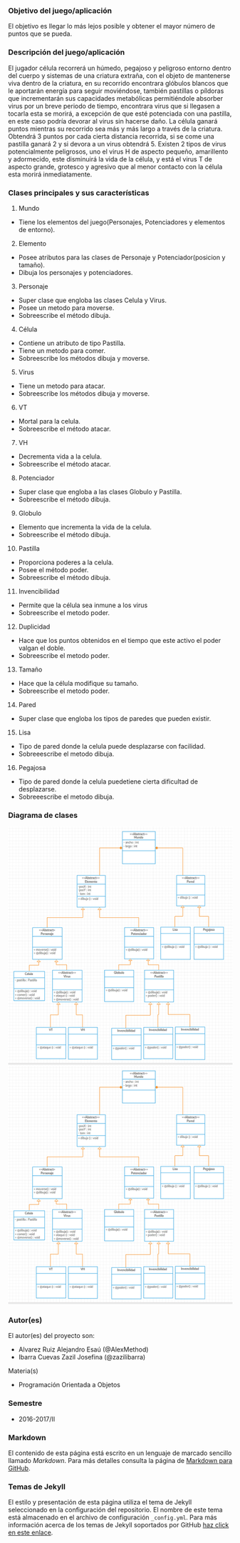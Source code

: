 ### Objetivo del juego/aplicación
El objetivo es llegar lo más lejos posible y obtener el mayor número de puntos que se pueda. 

### Descripción del juego/aplicación
El jugador célula recorrerá un húmedo, pegajoso y peligroso entorno dentro del cuerpo y sistemas de una criatura extraña, con el objeto de mantenerse viva dentro de la criatura, en su recorrido encontrara glóbulos blancos que le aportarán energía para seguir moviéndose, también pastillas o píldoras que incrementarán sus capacidades metabólicas permitiéndole absorber virus por un breve periodo de tiempo, encontrara virus que si llegasen a tocarla esta se morirá, a excepción de que esté potenciada con una pastilla, en este caso podría devorar al virus sin hacerse daño. La célula ganará puntos mientras su recorrido sea más y más largo a través de la criatura. Obtendrá  3 puntos por cada cierta distancia recorrida, si se come una pastilla ganará  2 y si devora a un virus obtendrá  5. 
Existen 2 tipos de virus potencialmente peligrosos, uno el virus H de aspecto pequeño, amarillento y adormecido, este disminuirá la vida de la célula, y está el virus T de aspecto grande, grotesco y agresivo que al menor contacto con la célula esta morirá inmediatamente. 

### Clases principales y sus características
1. Mundo
* Tiene los elementos del juego(Personajes, Potenciadores y elementos de entorno).

2. Elemento
* Posee atributos para las clases de Personaje y Potenciador(posicion y tamaño).
* Dibuja los personajes y potenciadores.

3. Personaje
* Super clase que engloba las clases Celula y Virus.
* Posee un metodo para moverse.
* Sobreescribe el método dibuja.

4. Célula
* Contiene un atributo de tipo Pastilla.
* Tiene un metodo para comer.
* Sobreescribe los métodos dibuja y moverse.

5. Virus
* Tiene un metodo para atacar.
* Sobreescribe los métodos dibuja y moverse.

6. VT
* Mortal para la celula.
* Sobreescribe el método atacar.

7. VH
* Decrementa vida a la celula.
* Sobreescribe el método atacar.

8. Potenciador
* Super clase que engloba a las clases Globulo y Pastilla.
* Sobreescribe el método dibuja. 

9. Globulo
* Elemento que incrementa la vida de la celula.
* Sobreescribe el método dibuja.

10. Pastilla
* Proporciona poderes a la celula.
* Posee el método poder.
* Sobreescribe el método dibuja.

11. Invencibilidad
* Permite que la célula sea inmune a los virus
* Sobreescribe el metodo poder.

12. Duplicidad
* Hace que los puntos obtenidos en el tiempo que este activo el poder valgan el doble.
* Sobreescribe el metodo poder.

13. Tamaño
* Hace que la célula modifique su tamaño.
* Sobreescribe el metodo poder.

14. Pared
* Super clase que engloba los tipos de paredes que pueden existir.

15. Lisa
* Tipo de pared donde la celula puede desplazarse con facilidad.
* Sobreeescribe el metodo dibuja.

16. Pegajosa
* Tipo de pared donde la celula puedetiene cierta dificultad de desplazarse.
* Sobreeescribe el metodo dibuja.

### Diagrama de clases
![Diagrama de clases](https://raw.githubusercontent.com/acominf/TinyTravel/master/Imagenes/DiagramaClasesTinyTravel.png)
![Diagrama de clases](https://github.com/acominf/TinyTravel/blob/master/Imagenes/DiagramaClasesTinyTravel.png?raw=true)

### Autor(es)
El autor(es) del proyecto son:
- Alvarez Ruiz Alejandro Esaú (@AlexMethod)
- Ibarra Cuevas Zazil Josefina (@zazilibarra)

 Materia(s)
- Programación Orientada a Objetos

### Semestre
- 2016-2017/II

### Markdown
El contenido de esta página está escrito en un lenguaje de marcado sencillo llamado *Markdown*. Para más detalles consulta la página de [Markdown para GitHub](https://guides.github.com/features/mastering-markdown/).

### Temas de Jekyll
El estilo y presentación de esta página utiliza el tema de Jekyll seleccionado en la configuración del repositorio. El nombre de este tema está almacenado en el archivo de configuración `_config.yml`. Para más información acerca de los temas de Jekyll soportados por GitHub [haz click en este enlace](https://pages.github.com/themes/).
